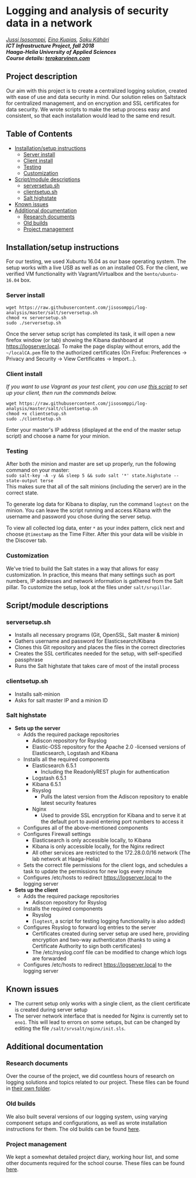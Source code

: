 # Logging and analysis of security data in a network  
*[Jussi Isosomppi](https://github.com/jisosomppi), [Eino Kupias](https://github.com/einokupias), [Saku Kähäri](https://github.com/nauskis)*  
***ICT Infrastructure Project, fall 2018***  
***Haaga-Helia University of Applied Sciences***  
***Course details: [terokarvinen.com](http://terokarvinen.com/2018/aikataulu--monialaprojekti-infra-pro4tn004-3001--syksy-2018--10-op)***

## Project description
Our aim with this project is to create a centralized logging solution, created with ease of use and data security in mind. Our solution relies on Saltstack for centralized management, and on encryption and SSL certificates for data security. We wrote scripts to make the setup process easy and consistent, so that each installation would lead to the same end result.

## Table of Contents
* [Installation/setup instructions](#installationsetup-instructions)
  * [Server install](#server-install)
  * [Client install](#client-install)
  * [Testing](#testing)
  * [Customization](#customization)
* [Script/module descriptions](#scriptmodule-descriptions)
  * [serversetup.sh](#serversetupsh)
  * [clientsetup.sh](#clientsetupsh)
  * [Salt highstate](#salt-highstate)
* [Known issues](#known-issues)
* [Additional documentation](#additional-documentation)
  * [Research documents](#research-documents)
  * [Old builds](#old-builds)
  * [Project management](#project-management)

## Installation/setup instructions
For our testing, we used Xubuntu 16.04 as our base operating system. The setup works with a live USB as well as on an installed OS. For the client, we verified VM functionality with Vagrant/Virtualbox and the `bento/ubuntu-16.04` box.

### Server install
```
wget https://raw.githubusercontent.com/jisosomppi/log-analysis/master/salt/serversetup.sh
chmod +x serversetup.sh
sudo ./serversetup.sh

```
Once the server setup script has completed its task, it will open a new firefox window (or tab) showing the Kibana dashboard at https://logserver.local. To make the page display without errors, add the `~/localCA.pem` file to the authorized certificates (On Firefox: Preferences -> Privacy and Security -> View Certificates -> Import...). 

### Client install
*If you want to use Vagrant as your test client, you can use [this script](https://raw.githubusercontent.com/jisosomppi/log-analysis/master/salt/vagrantup.sh) to set up your client, then run the commands below.*  
```
wget https://raw.githubusercontent.com/jisosomppi/log-analysis/master/salt/clientsetup.sh
chmod +x clientsetup.sh
sudo ./clientsetup.sh

```
Enter your master's IP address (displayed at the end of the master setup script) and choose a name for your minion. 

### Testing
After both the minion and master are set up properly, run the following command on your master:  
`sudo salt-key -A -y && sleep 5 && sudo salt '*' state.highstate --state-output terse`  
This makes sure that all of the salt minions (including the server) are in the correct state. 

To generate log data for Kibana to display, run the command `logtest` on the minion. You can leave the script running and access Kibana with the username and password you chose during the server setup. 

To view all collected log data, enter `*` as your index pattern, click next and choose `@timestamp` as the Time Filter. After this your data will be visible in the Discover tab.

### Customization
We've tried to build the Salt states in a way that allows for easy customization. In practice, this means that many settings such as port numbers, IP addresses and network information is gathered from the Salt pillar. To customize the setup, look at the files under `salt/srvpillar`. 

## Script/module descriptions
### serversetup.sh
* Installs all necessary programs (Git, OpenSSL, Salt master & minion)
* Gathers username and password for Elasticsearch/Kibana
* Clones this Git repository and places the files in the correct directories
* Creates the SSL certificates needed for the setup, with self-specified passphrase
* Runs the Salt highstate that takes care of most of the install process

### clientsetup.sh
* Installs salt-minion
* Asks for salt master IP and a minion ID

### Salt highstate
* **Sets up the server**
  * Adds the required package repositories
    * Adiscon repository for Rsyslog
    * Elastic-OSS repository for the Apache 2.0 -licensed versions of Elasticsearch, Logstash and Kibana
  * Installs all the required components
    * Elasticsearch 6.5.1
      * Including the ReadonlyREST plugin for authentication
    * Logstash 6.5.1
    * Kibana 6.5.1
    * Rsyslog
      * Pulls the latest version from the Adiscon repository to enable latest security features
    * Nginx
      * Used to provide SSL encryption for Kibana and to serve it at the default port to avoid entering port numbers to access it
  * Configures all of the above-mentioned components 
  * Configures Firewall settings
    * Elasticsearch is only accessible locally, to Kibana
    * Kibana is only accessible locally, for the Nginx redirect
    * All other services are restricted to the 172.28.0.0/16 network (The lab network at Haaga-Helia)
  * Sets the correct file permissions for the client logs, and schedules a task to update the permissions for new logs every minute
  * Configures /etc/hosts to redirect https://logserver.local to the logging server
* **Sets up the client**
  * Adds the required package repositories
    * Adiscon repository for Rsyslog
  * Installs the required components
    * Rsyslog
    * (`logtest`, a script for testing logging functionality is also added)
  * Configures Rsyslog to forward log entries to the server 
    * Certificates created during server setup are used here, providing encryption and two-way authenticaton (thanks to using a Certificate Authority to sign both certificates)
    * The /etc/rsyslog.conf file can be modified to change which logs are forwarded
  * Configures /etc/hosts to redirect https://logserver.local to the logging server

## Known issues
* The current setup only works with a single client, as the client certificate is created during server setup
* The server network interface that is needed for Nginx is currently set to `eno1`. This will lead to errors on some setups, but can be changed by editing the file `/salt/srvsalt/nginx/init.sls`.

## Additional documentation
### Research documents
Over the course of the project, we did countless hours of research on logging solutions and topics related to our project. These files can be found in [their own folder](https://github.com/jisosomppi/log-analysis/tree/master/documentation).

### Old builds
We also built several versions of our logging system, using varying component setups and configurations, as well as wrote installation instructions for them. The old builds can be found [here](https://github.com/jisosomppi/log-analysis/tree/master/deprecated/builds).

### Project management
We kept a somewhat detailed project diary, working hour list, and some other documents required for the school course. These files can be found [here](https://github.com/jisosomppi/log-analysis/tree/master/project_management).
